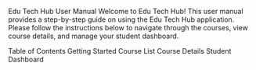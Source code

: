 Edu Tech Hub User Manual
Welcome to Edu Tech Hub! This user manual provides a step-by-step guide on using the Edu Tech Hub application. Please follow the instructions below to navigate through the courses, view course details, and manage your student dashboard.

Table of Contents
Getting Started
Course List
Course Details
Student Dashboard
